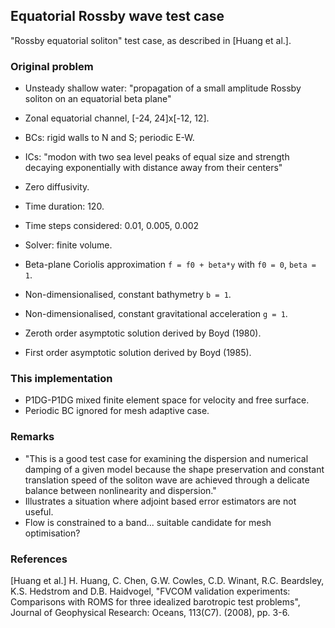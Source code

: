 ## Equatorial Rossby wave test case

"Rossby equatorial soliton" test case, as described in [Huang et al.].

### Original problem

* Unsteady shallow water: "propagation of a small amplitude Rossby soliton on an equatorial beta
  plane"
* Zonal equatorial channel, [-24, 24]x[-12, 12].
* BCs: rigid walls to N and S; periodic E-W.
* ICs: "modon with two sea level peaks of equal size and strength decaying exponentially with
  distance away from their centers"
* Zero diffusivity.
* Time duration: 120.
* Time steps considered: 0.01, 0.005, 0.002
* Solver: finite volume.

* Beta-plane Coriolis approximation `f = f0 + beta*y` with `f0 = 0`, `beta = 1`.
* Non-dimensionalised, constant bathymetry `b = 1`.
* Non-dimensionalised, constant gravitational acceleration `g = 1`.
* Zeroth order asymptotic solution derived by Boyd (1980).
* First order asymptotic solution derived by Boyd (1985).

### This implementation

* P1DG-P1DG mixed finite element space for velocity and free surface.
* Periodic BC ignored for mesh adaptive case.

### Remarks

* "This is a good test case for examining the dispersion and numerical damping of a given model
  because the shape preservation and constant translation speed of the soliton wave are achieved
  through a delicate balance between nonlinearity and dispersion."
* Illustrates a situation where adjoint based error estimators are not useful.
* Flow is constrained to a band... suitable candidate for mesh optimisation?

### References

[Huang et al.] H. Huang, C. Chen, G.W. Cowles, C.D. Winant, R.C. Beardsley, K.S. Hedstrom and
D.B. Haidvogel, "FVCOM validation experiments: Comparisons with ROMS for three idealized barotropic
test problems", Journal of Geophysical Research: Oceans, 113(C7). (2008), pp. 3-6.
